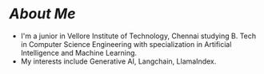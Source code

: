 # *_About Me_*
  + I'm a junior in Vellore Institute of Technology, Chennai studying B. Tech in Computer Science Engineering with specialization in Artificial Intelligence and Machine Learning.
  + My interests include Generative AI, Langchain, LlamaIndex.
<!---
samhithanair/samhithanair is a ✨ special ✨ repository because its `README.md` (this file) appears on your GitHub profile.
You can click the Preview link to take a look at your changes.
--->
